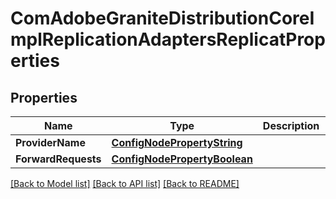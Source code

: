 # ComAdobeGraniteDistributionCoreImplReplicationAdaptersReplicatProperties

## Properties
Name | Type | Description | Notes
------------ | ------------- | ------------- | -------------
**ProviderName** | [**ConfigNodePropertyString**](configNodePropertyString.md) |  | [optional] 
**ForwardRequests** | [**ConfigNodePropertyBoolean**](configNodePropertyBoolean.md) |  | [optional] 

[[Back to Model list]](../README.md#documentation-for-models) [[Back to API list]](../README.md#documentation-for-api-endpoints) [[Back to README]](../README.md)


